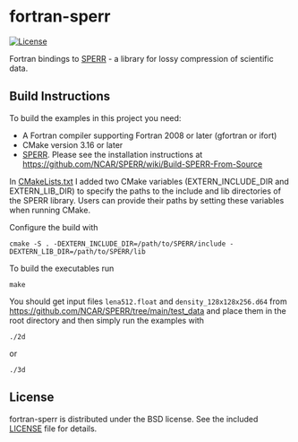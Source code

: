 # fortran-sperr

[![License](https://img.shields.io/badge/License-BSD%203--Clause-blue.svg)](https://opensource.org/licenses/BSD-3-Clause)

Fortran bindings to [SPERR](https://github.com/NCAR/SPERR) - a library for lossy compression of scientific data.


## Build Instructions

To build the examples in this project you need:

* A Fortran compiler supporting Fortran 2008 or later (gfortran or ifort)
* CMake version 3.16 or later
* [SPERR](https://github.com/NCAR/SPERR). Please see the installation instructions at https://github.com/NCAR/SPERR/wiki/Build-SPERR-From-Source

In [CMakeLists.txt](https://github.com/ofmla/fortran-sperr/blob/main/CMakeLists.txt) I added two CMake variables (EXTERN_INCLUDE_DIR and EXTERN_LIB_DIR) to specify the paths to the include and lib directories of the SPERR library. Users can provide their paths by
setting these variables when running CMake.

Configure the build with

```
cmake -S . -DEXTERN_INCLUDE_DIR=/path/to/SPERR/include -DEXTERN_LIB_DIR=/path/to/SPERR/lib
```

To build the executables run

```
make
```

You should get input files `lena512.float` and `density_128x128x256.d64` from https://github.com/NCAR/SPERR/tree/main/test_data and place them in the root directory and then simply run the examples with

```
./2d
```

or

```
./3d
```

## License

fortran-sperr is distributed under the BSD license. See the included [LICENSE](https://github.com/ofmla/fortran-sperr/blob/main/LICENSE) file for details.
